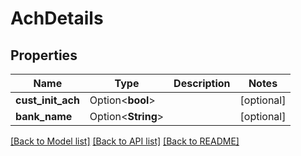 # AchDetails

## Properties

Name | Type | Description | Notes
------------ | ------------- | ------------- | -------------
**cust_init_ach** | Option<**bool**> |  | [optional]
**bank_name** | Option<**String**> |  | [optional]

[[Back to Model list]](../README.md#documentation-for-models) [[Back to API list]](../README.md#documentation-for-api-endpoints) [[Back to README]](../README.md)
